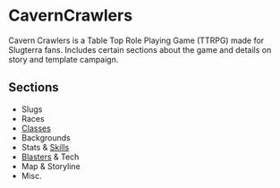 # CavernCrawlers
Cavern Crawlers is a Table Top Role Playing Game (TTRPG) made for Slugterra fans. Includes certain sections about the game and details on story and template campaign.
## Sections
- Slugs
- Races
- [Classes](classes.md)
- Backgrounds
- Stats & [Skills](skills.md)
- [Blasters](blasters.md) & Tech
- Map & Storyline
- Misc.
